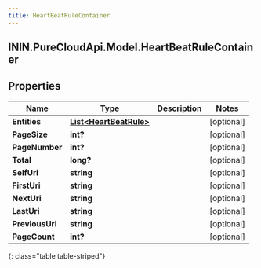```yaml
---
title: HeartBeatRuleContainer
---
```

## ININ.PureCloudApi.Model.HeartBeatRuleContainer

## Properties

|Name | Type | Description | Notes|
|------------ | ------------- | ------------- | -------------|
| **Entities** | [**List&lt;HeartBeatRule&gt;**](HeartBeatRule.html) |  | [optional] |
| **PageSize** | **int?** |  | [optional] |
| **PageNumber** | **int?** |  | [optional] |
| **Total** | **long?** |  | [optional] |
| **SelfUri** | **string** |  | [optional] |
| **FirstUri** | **string** |  | [optional] |
| **NextUri** | **string** |  | [optional] |
| **LastUri** | **string** |  | [optional] |
| **PreviousUri** | **string** |  | [optional] |
| **PageCount** | **int?** |  | [optional] |
{: class="table table-striped"}


